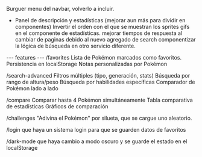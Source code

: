 Burguer menu del navbar, volverlo a incluir. 
- Panel de descripción y estadísticas (mejorar aun más para dividir en componentes)
Invertir el orden con el que se muestran los sprites gifs en el componente de estadísticas. 
mejorar tiempos de respuesta al cambiar de paginas debido al nuevo agregado de search
componentizar la lógica de búsqueda en otro servicio diferente.

--- features --- 
/favorites 	Lista de Pokémon marcados como favoritos.
		Persistencia en localStorage
		Notas personalizadas por Pokémon

/search-advanced	Filtros múltiples (tipo, generación, stats)
			Búsqueda por rango de altura/peso
			Búsqueda por habilidades específicas
			Comparador de Pokémon lado a lado

/compare	Comparar hasta 4 Pokémon simultáneamente
		Tabla comparativa de estadísticas
		Gráficos de comparación

/challenges	"Adivina el Pokémon" por silueta, que se cargue uno aleatorio.

/login 	que haya un sistema login para que se guarden datos de favoritos 
		
/dark-mode	que haya cambio a modo oscuro y se guarde el estado en el localStorage
			
			